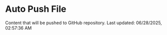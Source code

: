 # Auto Push File

Content that will be pushed to GitHub repository.
Last updated: 06/28/2025, 02:57:36 AM